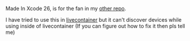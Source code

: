 Made In Xcode 26, is for the fan in my [other repo](https://github.com/Kyguyog/RGB-Desk-Fan).

I have tried to use this in [livecontainer](https://github.com/LiveContainer/LiveContainer) but it can't discover devices while using inside of livecontainer (If you can figure out how to fix it then pls tell me)
